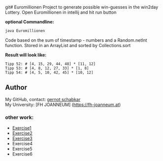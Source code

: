 git# Euromillionen
Project to generate possible win-guesses in the win2day Lottery.
Open Euromillionen in intellij and hit run button

**optional Commandline:**

``` sh
java Euromillionen
```

Code based on the sum of timestamp - numbers and a Random.netInt function.
Stored in an ArrayList and sorted by Collections.sort

**Result will look like:**

``` 
Tipp 52: # [4, 15, 29, 44, 48] * [11, 12]
Tipp 53: # [4, 8, 12, 27, 33] * [1, 8]
Tipp 54: # [4, 5, 10, 42, 45] * [10, 12]
```

## Author

My GitHub, contact:
[gernot schabkar](https://github.com/SchabkarGernot) \
My University:
[FH JOANNEUM] (https://fh-joanneum.at)

### other work:

- [Exercise1](exercise1.md)
- [Exercise2](exercise2.md)
- [Exercise3](exercise3.md)
- Exercise4
- Exercise5
- Exercise6